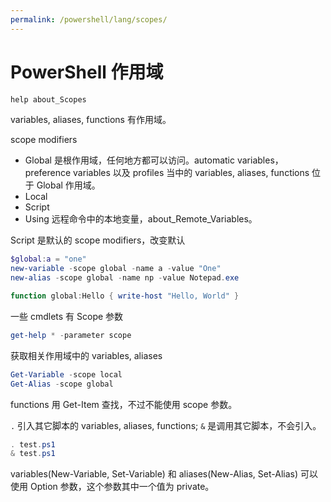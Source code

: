 ```yaml
---
permalink: /powershell/lang/scopes/
---
```


# PowerShell 作用域

```powershell
help about_Scopes
```

variables, aliases, functions 有作用域。

scope modifiers

- Global 是根作用域，任何地方都可以访问。automatic variables，preference variables 以及 profiles 当中的 variables, aliases, functions 位于 Global 作用域。
- Local
- Script
- Using 远程命令中的本地变量，about_Remote_Variables。

Script 是默认的 scope modifiers，改变默认

```powershell
$global:a = "one"
new-variable -scope global -name a -value "One"
new-alias -scope global -name np -value Notepad.exe

function global:Hello { write-host "Hello, World" }
```

一些 cmdlets 有 Scope 参数

```powershell
get-help * -parameter scope
```

获取相关作用域中的 variables, aliases

```powershell
Get-Variable -scope local
Get-Alias -scope global
```

functions 用 Get-Item 查找，不过不能使用 scope 参数。

`.` 引入其它脚本的 variables, aliases, functions; `&` 是调用其它脚本，不会引入。

```powershell
. test.ps1
& test.ps1
```

variables(New-Variable, Set-Variable) 和 aliases(New-Alias, Set-Alias) 可以使用 Option 参数，这个参数其中一个值为 private。


